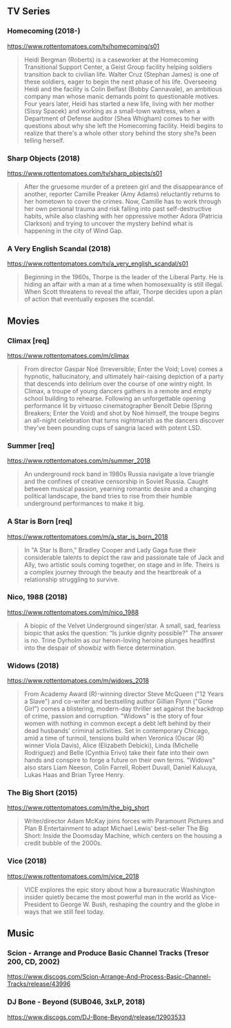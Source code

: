 ## TV Series

### Homecoming (2018-)
https://www.rottentomatoes.com/tv/homecoming/s01

> Heidi Bergman (Roberts) is a caseworker at the Homecoming Transitional Support Center, a Geist Group facility helping soldiers transition back to civilian life. Walter Cruz (Stephan James) is one of these soldiers, eager to begin the next phase of his life. Overseeing Heidi and the facility is Colin Belfast (Bobby Cannavale), an ambitious company man whose manic demands point to questionable motives. Four years later, Heidi has started a new life, living with her mother (Sissy Spacek) and working as a small-town waitress, when a Department of Defense auditor (Shea Whigham) comes to her with questions about why she left the Homecoming facility. Heidi begins to realize that there's a whole other story behind the story she?s been telling herself.

### Sharp Objects (2018)
https://www.rottentomatoes.com/tv/sharp_objects/s01

> After the gruesome murder of a preteen girl and the disappearance of another, reporter Camille Preaker (Amy Adams) reluctantly returns to her hometown to cover the crimes. Now, Camille has to work through her own personal trauma and risk falling into past self-destructive habits, while also clashing with her oppressive mother Adora (Patricia Clarkson) and trying to uncover the mystery behind what is happening in the city of Wind Gap.

### A Very English Scandal (2018)
https://www.rottentomatoes.com/tv/a_very_english_scandal/s01

> Beginning in the 1960s, Thorpe is the leader of the Liberal Party. He is hiding an affair with a man at a time when homosexuality is still illegal. When Scott threatens to reveal the affair, Thorpe decides upon a plan of action that eventually exposes the scandal.
 
## Movies

### Climax [req]
https://www.rottentomatoes.com/m/climax

> From director Gaspar Noé (Irreversible; Enter the Void; Love) comes a hypnotic, hallucinatory, and ultimately hair-raising depiction of a party that descends into delirium over the course of one wintry night. In Climax, a troupe of young dancers gathers in a remote and empty school building to rehearse. Following an unforgettable opening performance lit by virtuoso cinematographer Benoît Debie (Spring Breakers; Enter the Void) and shot by Noé himself, the troupe begins an all-night celebration that turns nightmarish as the dancers discover they've been pounding cups of sangria laced with potent LSD.

### Summer [req]
https://www.rottentomatoes.com/m/summer_2018

> An underground rock band in 1980s Russia navigate a love triangle and the confines of creative censorship in Soviet Russia. Caught between musical passion, yearning romantic desire and a changing political landscape, the band tries to rise from their humble underground performances to make it big.

### A Star is Born [req]
https://www.rottentomatoes.com/m/a_star_is_born_2018

> In "A Star Is Born," Bradley Cooper and Lady Gaga fuse their considerable talents to depict the raw and passionate tale of Jack and Ally, two artistic souls coming together, on stage and in life. Theirs is a complex journey through the beauty and the heartbreak of a relationship struggling to survive.

### Nico, 1988 (2018)
https://www.rottentomatoes.com/m/nico_1988

> A biopic of the Velvet Underground singer/star. A small, sad, fearless biopic that asks the question: “Is junkie dignity possible?” The answer is no. Trine Dyrholm as our heroin-loving heroine plunges headfirst into the despair of showbiz with fierce determination.

### Widows (2018)
https://www.rottentomatoes.com/m/widows_2018

> From Academy Award (R)-winning director Steve McQueen ("12 Years a Slave") and co-writer and bestselling author Gillian Flynn ("Gone Girl") comes a blistering, modern-day thriller set against the backdrop of crime, passion and corruption. "Widows" is the story of four women with nothing in common except a debt left behind by their dead husbands' criminal activities. Set in contemporary Chicago, amid a time of turmoil, tensions build when Veronica (Oscar (R) winner Viola Davis), Alice (Elizabeth Debicki), Linda (Michelle Rodriguez) and Belle (Cynthia Erivo) take their fate into their own hands and conspire to forge a future on their own terms. "Widows" also stars Liam Neeson, Colin Farrell, Robert Duvall, Daniel Kaluuya, Lukas Haas and Brian Tyree Henry.

### The Big Short (2015)
https://www.rottentomatoes.com/m/the_big_short

> Writer/director Adam McKay joins forces with Paramount Pictures and Plan B Entertainment to adapt Michael Lewis' best-seller The Big Short: Inside the Doomsday Machine, which centers on the housing a credit bubble of the 2000s.

### Vice (2018)
https://www.rottentomatoes.com/m/vice_2018

> VICE explores the epic story about how a bureaucratic Washington insider quietly became the most powerful man in the world as Vice-President to George W. Bush, reshaping the country and the globe in ways that we still feel today.        
            
## Music

### Scion - Arrange and Produce Basic Channel Tracks (Tresor 200, CD, 2002)
https://www.discogs.com/Scion-Arrange-And-Process-Basic-Channel-Tracks/release/43996

### DJ Bone - Beyond (SUB046, 3xLP, 2018)
https://www.discogs.com/DJ-Bone-Beyond/release/12903533
